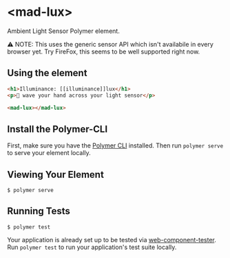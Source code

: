 # \<mad-lux\>

Ambient Light Sensor Polymer element.

⚠️ NOTE: This uses the generic sensor API which isn't availabile in every browser yet. Try FireFox, this seems to be well supported right now.

## Using the <mad-lux> element

<!--
```
<custom-element-demo>
  <template>
    <link rel="import" href="mad-lux.html">
    <next-code-block></next-code-block>
  </template>
</custom-element-demo>
```
-->
```html
<h1>Illuminance: [[illuminance]]lux</h1>
<p>👋 wave your hand across your light sensor</p>

<mad-lux></mad-lux>
```


## Install the Polymer-CLI

First, make sure you have the [Polymer CLI](https://www.npmjs.com/package/polymer-cli) installed. Then run `polymer serve` to serve your element locally.

## Viewing Your Element

```
$ polymer serve
```

## Running Tests

```
$ polymer test
```

Your application is already set up to be tested via [web-component-tester](https://github.com/Polymer/web-component-tester). Run `polymer test` to run your application's test suite locally.

